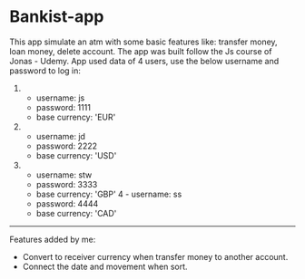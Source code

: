 # Bankist-app

This app simulate an atm with some basic features like: transfer money, loan money, delete account.
The app was built follow the Js course of Jonas - Udemy. 
App used data of 4 users, use the below username and password to log in: 
 1. - username: js 
    - password: 1111
    - base currency: 'EUR'
 2. - username: jd
    - password: 2222
    - base currency: 'USD'
 3. - username: stw
    - password: 3333
    - base currency: 'GBP'
 4  - username: ss
    - password: 4444
    - base currency: 'CAD'
----------------------------------------
Features added by me: 
 - Convert to receiver currency when transfer money to another account. 
 - Connect the date and movement when sort. 
